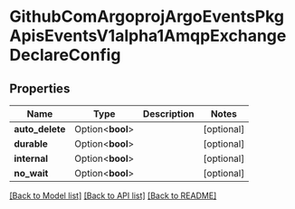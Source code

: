 # GithubComArgoprojArgoEventsPkgApisEventsV1alpha1AmqpExchangeDeclareConfig

## Properties

Name | Type | Description | Notes
------------ | ------------- | ------------- | -------------
**auto_delete** | Option<**bool**> |  | [optional]
**durable** | Option<**bool**> |  | [optional]
**internal** | Option<**bool**> |  | [optional]
**no_wait** | Option<**bool**> |  | [optional]

[[Back to Model list]](../README.md#documentation-for-models) [[Back to API list]](../README.md#documentation-for-api-endpoints) [[Back to README]](../README.md)


